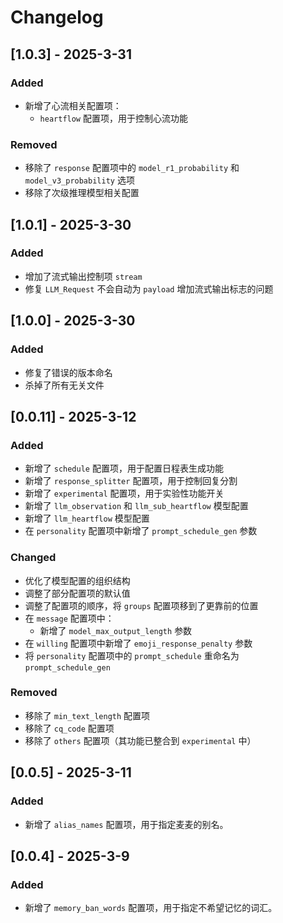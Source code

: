 # Changelog

## [1.0.3] - 2025-3-31
### Added
- 新增了心流相关配置项：
  - `heartflow` 配置项，用于控制心流功能

### Removed
- 移除了 `response` 配置项中的 `model_r1_probability` 和 `model_v3_probability` 选项
- 移除了次级推理模型相关配置

## [1.0.1] - 2025-3-30
### Added
- 增加了流式输出控制项 `stream`
- 修复 `LLM_Request` 不会自动为 `payload` 增加流式输出标志的问题

## [1.0.0] - 2025-3-30
### Added
- 修复了错误的版本命名
- 杀掉了所有无关文件

## [0.0.11] - 2025-3-12
### Added
- 新增了 `schedule` 配置项，用于配置日程表生成功能
- 新增了 `response_splitter` 配置项，用于控制回复分割
- 新增了 `experimental` 配置项，用于实验性功能开关
- 新增了 `llm_observation` 和 `llm_sub_heartflow` 模型配置
- 新增了 `llm_heartflow` 模型配置
- 在 `personality` 配置项中新增了 `prompt_schedule_gen` 参数

### Changed
- 优化了模型配置的组织结构
- 调整了部分配置项的默认值
- 调整了配置项的顺序，将 `groups` 配置项移到了更靠前的位置
- 在 `message` 配置项中：
  - 新增了 `model_max_output_length` 参数
- 在 `willing` 配置项中新增了 `emoji_response_penalty` 参数
- 将 `personality` 配置项中的 `prompt_schedule` 重命名为 `prompt_schedule_gen`

### Removed
- 移除了 `min_text_length` 配置项
- 移除了 `cq_code` 配置项
- 移除了 `others` 配置项（其功能已整合到 `experimental` 中）

## [0.0.5] - 2025-3-11
### Added
- 新增了 `alias_names` 配置项，用于指定麦麦的别名。

## [0.0.4] - 2025-3-9
### Added
- 新增了 `memory_ban_words` 配置项，用于指定不希望记忆的词汇。